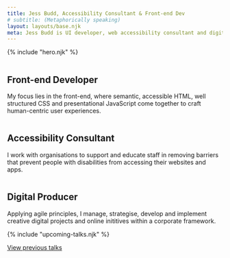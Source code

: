 ```yaml
---
title: Jess Budd, Accessibility Consultant & Front-end Dev
# subtitle: (Metaphorically speaking)
layout: layouts/base.njk
meta: Jess Budd is UI developer, web accessibility consultant and digital producer based in Perth, Australia. 
---
```



{% include "hero.njk" %}



<section class="grid-container proof-points">
    <div class="col">
      <div class="proof-points__img">
        <img class="proof-points__img-svg" src="/images/undraw_developer.svg" alt="">
      </div>
      <h2 class="proof-points__title">Front-end Developer</h2>
      <p class="proof-points__subtitle">My focus lies in the front-end, where semantic, accessible HTML, well structured CSS and presentational JavaScript come together to craft human-centric user experiences.  </p>
    </div><!--col-->
    <div class="col">
      <div class="proof-points__img">
        <img class="proof-points__img-svg" src="/images/undraw_accessibility-alt.svg" alt="">
      </div>
      <h2 class="proof-points__title">Accessibility Consultant</h2>
      <p class="proof-points__subtitle">I work with organisations to support and educate staff in removing barriers that prevent people with disabilities from accessing their websites and apps.</p>
    </div><!--col-->
    <div class="col">
      <div class="proof-points__img">
        <img class="proof-points__img-svg" src="/images/undraw_producer.svg" alt="">
      </div>
      <h2 class="proof-points__title">Digital Producer</h2>
      <p class="proof-points__subtitle">Applying agile principles, I  manage, strategise, develop and implement creative digital projects and online inititives within a corporate framework.</p>
    </div><!--col-->
</section>

<section class="talks">

{% include "upcoming-talks.njk" %}

<a href="/speaking#pastTalks">View previous talks</a>


</section>